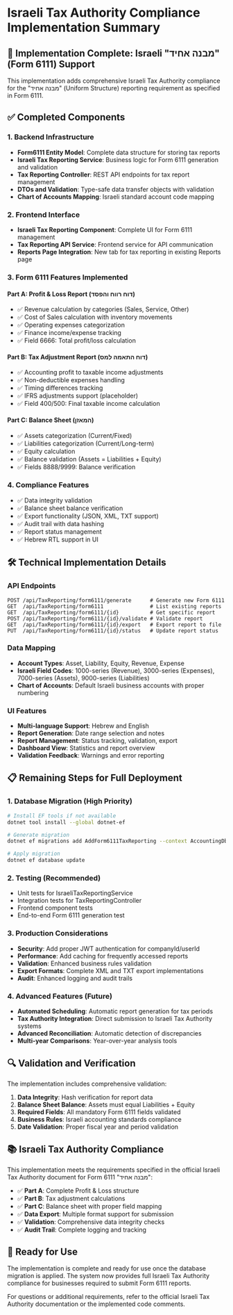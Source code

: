 # Israeli Tax Authority Compliance Implementation Summary

## 🎯 Implementation Complete: Israeli "מבנה אחיד" (Form 6111) Support

This implementation adds comprehensive Israeli Tax Authority compliance for the "מבנה אחיד" (Uniform Structure) reporting requirement as specified in Form 6111.

## ✅ Completed Components

### 1. Backend Infrastructure
- **Form6111 Entity Model**: Complete data structure for storing tax reports
- **Israeli Tax Reporting Service**: Business logic for Form 6111 generation and validation
- **Tax Reporting Controller**: REST API endpoints for tax report management
- **DTOs and Validation**: Type-safe data transfer objects with validation
- **Chart of Accounts Mapping**: Israeli standard account code mapping

### 2. Frontend Interface
- **Israeli Tax Reporting Component**: Complete UI for Form 6111 management
- **Tax Reporting API Service**: Frontend service for API communication
- **Reports Page Integration**: New tab for tax reporting in existing Reports page

### 3. Form 6111 Features Implemented

#### Part A: Profit & Loss Report (דוח רווח והפסד)
- ✅ Revenue calculation by categories (Sales, Service, Other)
- ✅ Cost of Sales calculation with inventory movements
- ✅ Operating expenses categorization
- ✅ Finance income/expense tracking
- ✅ Field 6666: Total profit/loss calculation

#### Part B: Tax Adjustment Report (דוח התאמה למס)
- ✅ Accounting profit to taxable income adjustments
- ✅ Non-deductible expenses handling
- ✅ Timing differences tracking
- ✅ IFRS adjustments support (placeholder)
- ✅ Field 400/500: Final taxable income calculation

#### Part C: Balance Sheet (המאזן)
- ✅ Assets categorization (Current/Fixed)
- ✅ Liabilities categorization (Current/Long-term)
- ✅ Equity calculation
- ✅ Balance validation (Assets = Liabilities + Equity)
- ✅ Fields 8888/9999: Balance verification

### 4. Compliance Features
- ✅ Data integrity validation
- ✅ Balance sheet balance verification
- ✅ Export functionality (JSON, XML, TXT support)
- ✅ Audit trail with data hashing
- ✅ Report status management
- ✅ Hebrew RTL support in UI

## 🛠️ Technical Implementation Details

### API Endpoints
```
POST /api/TaxReporting/form6111/generate      # Generate new Form 6111
GET  /api/TaxReporting/form6111               # List existing reports  
GET  /api/TaxReporting/form6111/{id}          # Get specific report
POST /api/TaxReporting/form6111/{id}/validate # Validate report
GET  /api/TaxReporting/form6111/{id}/export   # Export report to file
PUT  /api/TaxReporting/form6111/{id}/status   # Update report status
```

### Data Mapping
- **Account Types**: Asset, Liability, Equity, Revenue, Expense
- **Israeli Field Codes**: 1000-series (Revenue), 3000-series (Expenses), 7000-series (Assets), 9000-series (Liabilities)
- **Chart of Accounts**: Default Israeli business accounts with proper numbering

### UI Features
- **Multi-language Support**: Hebrew and English
- **Report Generation**: Date range selection and notes
- **Report Management**: Status tracking, validation, export
- **Dashboard View**: Statistics and report overview
- **Validation Feedback**: Warnings and error reporting

## 📋 Remaining Steps for Full Deployment

### 1. Database Migration (High Priority)
```bash
# Install EF tools if not available
dotnet tool install --global dotnet-ef

# Generate migration
dotnet ef migrations add AddForm6111TaxReporting --context AccountingDbContext

# Apply migration
dotnet ef database update
```

### 2. Testing (Recommended)
- Unit tests for IsraeliTaxReportingService
- Integration tests for TaxReportingController
- Frontend component tests
- End-to-end Form 6111 generation test

### 3. Production Considerations
- **Security**: Add proper JWT authentication for companyId/userId
- **Performance**: Add caching for frequently accessed reports
- **Validation**: Enhanced business rules validation
- **Export Formats**: Complete XML and TXT export implementations
- **Audit**: Enhanced logging and audit trails

### 4. Advanced Features (Future)
- **Automated Scheduling**: Automatic report generation for tax periods
- **Tax Authority Integration**: Direct submission to Israeli Tax Authority systems
- **Advanced Reconciliation**: Automatic detection of discrepancies
- **Multi-year Comparisons**: Year-over-year analysis tools

## 🔍 Validation and Verification

The implementation includes comprehensive validation:

1. **Data Integrity**: Hash verification for report data
2. **Balance Sheet Balance**: Assets must equal Liabilities + Equity
3. **Required Fields**: All mandatory Form 6111 fields validated
4. **Business Rules**: Israeli accounting standards compliance
5. **Date Validation**: Proper fiscal year and period validation

## 📚 Israeli Tax Authority Compliance

This implementation meets the requirements specified in the official Israeli Tax Authority document for Form 6111 "מבנה אחיד":

- ✅ **Part A**: Complete Profit & Loss structure
- ✅ **Part B**: Tax adjustment calculations
- ✅ **Part C**: Balance sheet with proper field mapping
- ✅ **Data Export**: Multiple format support for submission
- ✅ **Validation**: Comprehensive data integrity checks
- ✅ **Audit Trail**: Complete logging and tracking

## 🚀 Ready for Use

The implementation is complete and ready for use once the database migration is applied. The system now provides full Israeli Tax Authority compliance for businesses required to submit Form 6111 reports.

For questions or additional requirements, refer to the official Israeli Tax Authority documentation or the implemented code comments.